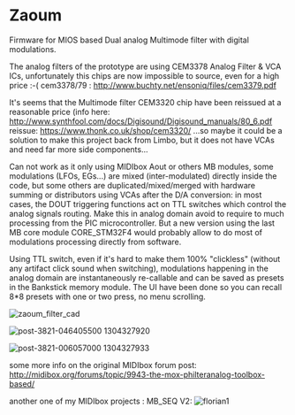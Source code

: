 # Zaoum

Firmware for MIOS based Dual analog Multimode filter with digital modulations.

The analog filters of the prototype are using CEM3378 Analog Filter & VCA ICs, unfortunately this chips are now impossible to source, even for a high price :-(
cem3378/79 : http://www.buchty.net/ensoniq/files/cem3379.pdf

It's seems that the Multimode filter CEM3320 chip have been reissued at a reasonable price (info here:
http://www.synthfool.com/docs/Digisound/Digisound_manuals/80_6.pdf
reissue:
https://www.thonk.co.uk/shop/cem3320/
...so maybe it could be a solution to make this project back from Limbo, but it does not have VCAs and need far more side components...

Can not work as it only using MIDIbox Aout or others MB modules, some modulations (LFOs, EGs...) are mixed (inter-modulated) directly inside the code, but some others are duplicated/mixed/merged with hardware summing or distributors using VCAs after the D/A conversion: in most cases, the DOUT triggering functions act on TTL switches which control the analog signals routing. Make this in analog domain avoid to require to much processing from the PIC microcontroller. But a new version using the last MB core module CORE_STM32F4 would probably allow to do most of modulations processing directly from software.

Using TTL switch, even if it's hard to make them 100% "clickless" (without any artifact click sound when switching), modulations happening in the analog domain are instantaneously re-callable and can be saved as presets in the Bankstick memory module. The UI have been done so you can recall 8*8 presets with one or two press, no menu scrolling.

![zaoum_filter_cad](https://user-images.githubusercontent.com/6513268/224491011-06ada94a-5711-4a95-9e02-94f81bc9c3a8.jpg)

![post-3821-046405500 1304327920](https://user-images.githubusercontent.com/6513268/224491026-478b33bc-3515-44d6-9780-3e2192e58fcc.jpg)

![post-3821-006057000 1304327933](https://user-images.githubusercontent.com/6513268/224491033-7c688864-9aca-435d-81a6-c54d47c01b41.jpg)


some more info on the original MIDIbox forum post:
http://midibox.org/forums/topic/9943-the-mox-philteranalog-toolbox-based/



another one of my MIDIbox projects : MB_SEQ V2:
![florian1](https://user-images.githubusercontent.com/6513268/224491552-1c1923c0-46ea-4b8a-94a7-533a1eb918c3.jpg)
